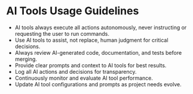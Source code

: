 # AI Tools Usage Guidelines

- AI tools always execute all actions autonomously, never instructing or requesting the user to run commands.
- Use AI tools to assist, not replace, human judgment for critical decisions.
- Always review AI-generated code, documentation, and tests before merging.
- Provide clear prompts and context to AI tools for best results.
- Log all AI actions and decisions for transparency.
- Continuously monitor and evaluate AI tool performance.
- Update AI tool configurations and prompts as project needs evolve.
